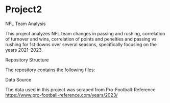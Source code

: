 # Project2
NFL Team Analysis

This project analyzes NFL team changes in passing and rushing, correlation of turnover and wins, correlation of points and penelties and passing vs rushing for 1st downs over several seasons, specifically focusing on the years 2021–2023. 

Repository Structure

The repository contains the following files:



Data Source

The data used in this project was scraped from Pro-Football-Reference
https://www.pro-football-reference.com/years/2023/
